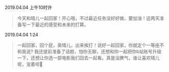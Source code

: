 2019.04.04 上午10时许
> 今天和晴儿一起回家！开心哦，不过最近任务没好好做，要加油！这两天准备写一下最近的感受和未来的打算。

2019.04.04 1:24
> 一起回家，回个屁，臭晴儿，出来挨打！说好一起回家，你就定个一等座不和我说? 我还提前准备了话题，怕你无聊，还想和你一起把你b站账号升级一下，还想让你选一部电影我们回去一起看。真是没脾气，谁让喜欢晴儿呢，宠着呗🐣
